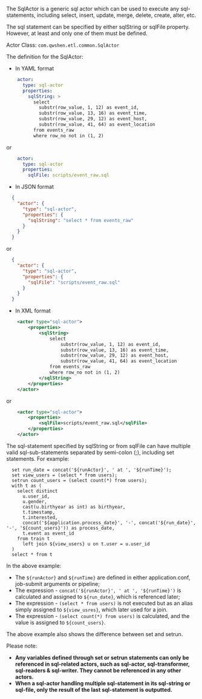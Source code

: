 The SqlActor is a generic sql actor which can be used to execute any sql-statements, including select, insert, update, merge, delete, create, alter, etc.

The sql statement can be specified by either sqlString or sqlFile property. However, at least and only one of them must be defined.

Actor Class: `com.qwshen.etl.common.SqlActor`

The definition for the SqlActor:

- In YAML format
```yaml
    actor:
      type: sql-actor
      properties:
        sqlString: >
          select
            substr(row_value, 1, 12) as event_id,
            substr(row_value, 13, 16) as event_time,
            substr(row_value, 29, 12) as event_host,
            substr(row_value, 41, 64) as event_location
          from events_raw
          where row_no not in (1, 2)
```
or
```yaml
    actor:
      type: sql-actor
      properties:
        sqlFile: scripts/event_raw.sql
```

- In JSON format
```json
  {
    "actor": {
      "type": "sql-actor",
      "properties": {
        "sqlString": "select * from events_raw"
      }
    }
  }
```
or
```json
  {
    "actor": {
      "type": "sql-actor",
      "properties": {
        "sqlFile": "scripts/event_raw.sql"
      }
    }
  }
```

- In XML format
```xml
    <actor type="sql-actor">
        <properties>
            <sqlString>
                select
                    substr(row_value, 1, 12) as event_id,
                    substr(row_value, 13, 16) as event_time,
                    substr(row_value, 29, 12) as event_host,
                    substr(row_value, 41, 64) as event_location
                from events_raw
                where row_no not in (1, 2)
            </sqlString>
        </properties>
    </actor>
```
or
```xml
    <actor type="sql-actor">
        <properties>
            <sqlFile>scripts/event_raw.sql</sqlFile>
        </properties>
    </actor>
```

The sql-statement specified by sqlString or from sqlFile can have multiple valid sql-sub-statements separated by semi-colon (;), including set statements. For example:
```roomsql
  set run_date = concat('${runActor}', ' at ', '${runTime}');
  set view_users = (select * from users);
  setrun count_users = (select count(*) from users);
  with t as (
    select distinct
      u.user_id,
      u.gender,
      cast(u.birthyear as int) as birthyear,
      t.timestamp,
      t.interested,
      concat('${application.process_date}', '-', concat('${run_date}', '-', '${count_users}')) as process_date,
      t.event as event_id
    from train t
      left join ${view_users} u on t.user = u.user_id
  )
  select * from t      
```

In the above example:
- The ```${runActor}``` and ```${runTime}``` are defined in either application.conf, job-submit arguments or pipeline;
- The expression - ```concat('${runActor}', ' at ', '${runTime}')``` is calculated and assigned to ```${run_date}```, which is referenced later;
- The expression - ```(select * from users)``` is not executed but as an alias simply assigned to ```${view_usres}```, which later used for a join.
- The expression - ```(select count(*) from users)``` is calculated, and the value is assigned to ```${count_users}```.

The above example also shows the difference between set and setrun.

Please note:
- **Any variables defined through set or setrun statements can only be referenced in sql-related actors, such as sql-actor, sql-transformer, sql-readers & sql-writer. They cannot be referenced in any other actors.**
- **When a sql-actor handling multiple sql-statement in its sql-string or sql-file, only the result of the last sql-statement is outputted.**
